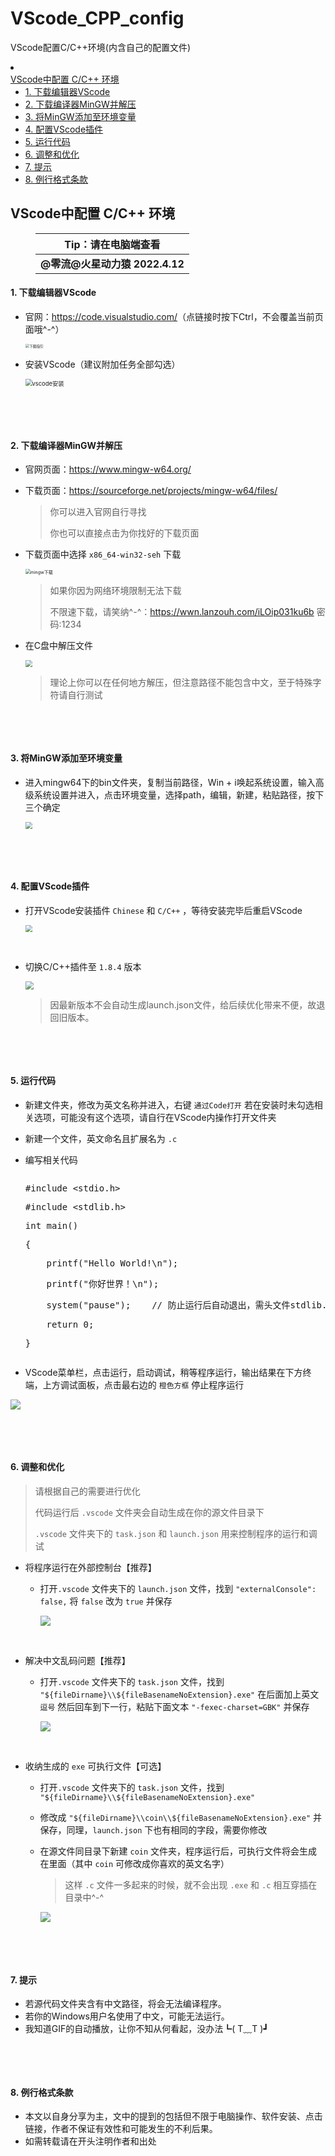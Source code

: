 # VScode_CPP_config
VScode配置C/C++环境(内含自己的配置文件)
<div class="typora-export-sidebar"><div class="outline-content"><li class="outline-item-wrapper outline-h2"><div class="outline-item"><span class="outline-expander"></span><a class="outline-label" href="#vscode中配置-cc-环境">VScode中配置 C/C++ 环境</a></div><ul class="outline-children"><li class="outline-item-wrapper outline-h4"><div class="outline-item"><span class="outline-expander"></span><a class="outline-label" href="#1-下载编辑器vscode">1. 下载编辑器VScode</a></div><ul class="outline-children"></ul></li><li class="outline-item-wrapper outline-h4"><div class="outline-item"><span class="outline-expander"></span><a class="outline-label" href="#2-下载编译器mingw并解压">2. 下载编译器MinGW并解压</a></div><ul class="outline-children"></ul></li><li class="outline-item-wrapper outline-h4"><div class="outline-item"><span class="outline-expander"></span><a class="outline-label" href="#3-将mingw添加至环境变量">3. 将MinGW添加至环境变量</a></div><ul class="outline-children"></ul></li><li class="outline-item-wrapper outline-h4"><div class="outline-item"><span class="outline-expander"></span><a class="outline-label" href="#4-配置vscode插件">4. 配置VScode插件</a></div><ul class="outline-children"></ul></li><li class="outline-item-wrapper outline-h4"><div class="outline-item"><span class="outline-expander"></span><a class="outline-label" href="#5-运行代码">5. 运行代码</a></div><ul class="outline-children"></ul></li><li class="outline-item-wrapper outline-h4"><div class="outline-item"><span class="outline-expander"></span><a class="outline-label" href="#6-调整和优化">6. 调整和优化</a></div><ul class="outline-children"></ul></li><li class="outline-item-wrapper outline-h4"><div class="outline-item"><span class="outline-expander"></span><a class="outline-label" href="#7-提示">7. 提示</a></div><ul class="outline-children"></ul></li><li class="outline-item-wrapper outline-h4"><div class="outline-item"><span class="outline-expander"></span><a class="outline-label" href="#8-例行格式条款">8. 例行格式条款</a></div><ul class="outline-children"></ul></li></ul></li></div></div><div id='write'  class=''><h2 id='vscode中配置-cc-环境'><span>VScode中配置 C/C++ 环境</span></h2><figure><table><thead><tr><th style='text-align:center;' ><span>Tip：请在电脑端查看</span></th></tr></thead><tbody><tr><td style='text-align:center;' ><strong><span>@零流@火星动力猿    2022.4.12</span></strong></td></tr></tbody></table></figure><h4 id='1-下载编辑器vscode'><span>1. 下载编辑器VScode</span></h4><ul><li><p><span>官网：</span><a href='https://code.visualstudio.com/'><span>https://code.visualstudio.com/</span></a><span>（点链接时按下Ctrl，不会覆盖当前页面哦^-^）</span></p><p><img src="vscode下载.png" alt="下载指引" style="zoom: 40%;" /></p></li></ul><p><span>   </span></p><ul><li><p><span>安装VScode（建议附加任务全部勾选）</span></p><p><img src="vscode安装.gif" alt="vscode安装" style="zoom: 67%;" /></p></li></ul><p>&nbsp;</p><p>&nbsp;</p><h4 id='2-下载编译器mingw并解压'><span>2. 下载编译器MinGW并解压</span></h4><ul><li><p><span>官网页面：</span><a href='https://www.mingw-w64.org/'><span>https://www.mingw-w64.org/</span></a></p></li><li><p><span>下载页面：</span><a href='https://sourceforge.net/projects/mingw-w64/files/'><span>https://sourceforge.net/projects/mingw-w64/files/</span></a></p><blockquote><p><span>你可以进入官网自行寻找</span></p><p><span>你也可以直接点击为你找好的下载页面</span></p></blockquote></li><li><p><span>下载页面中选择 </span><code>x86_64-win32-seh</code><span> 下载</span></p><p><img src="mingw下载.png" alt="mingw下载" style="zoom: 50%;" /></p><blockquote><p><span>如果你因为网络环境限制无法下载</span></p><p><span>不限速下载，请笑纳^-^：</span><a href='https://wwn.lanzouh.com/iLOip031ku6b' target='_blank' class='url'>https://wwn.lanzouh.com/iLOip031ku6b</a><span> 密码:1234</span></p></blockquote></li><li><p><span>在C盘中解压文件</span></p><p><img src="解压mingw.gif" style="zoom: 67%;" /></p><blockquote><p><span>理论上你可以在任何地方解压，但注意路径不能包含中文，至于特殊字符请自行测试</span></p></blockquote></li></ul><p>&nbsp;</p><p>&nbsp;</p><h4 id='3-将mingw添加至环境变量'><span>3. 将MinGW添加至环境变量</span></h4><ul><li><p><span>进入mingw64下的bin文件夹，复制当前路径，Win + i唤起系统设置，输入高级系统设置并进入，点击环境变量，选择path，编辑，新建，粘贴路径，按下三个确定</span></p><p><img src="配置环境变量.gif" style="zoom:67%;" /></p></li></ul><p>&nbsp;</p><p>&nbsp;</p><h4 id='4-配置vscode插件'><span>4. 配置VScode插件</span></h4><ul><li><p><span>打开VScode安装插件 </span><code>Chinese</code><span> 和 </span><code>C/C++</code><span> ，等待安装完毕后重启VScode</span></p><p><img src="安装插件.gif" style="zoom:67%;" /></p><p>&nbsp;</p></li><li><p><span>切换C/C++插件至 </span><code>1.8.4</code><span> 版本</span></p><p><img src="版本退回.png" style="zoom: 80%;" /></p><blockquote><p><span>因最新版本不会自动生成launch.json文件，给后续优化带来不便，故退回旧版本。</span></p></blockquote></li></ul><p>&nbsp;</p><p>&nbsp;</p><h4 id='5-运行代码'><span>5. 运行代码</span></h4><ul><li><p><span>新建文件夹，修改为英文名称并进入，右键 </span><code>通过Code打开</code><span> 若在安装时未勾选相关选项，可能没有这个选项，请自行在VScode内操作打开文件夹</span></p></li><li><p><span>新建一个文件，英文命名且扩展名为 </span><code>.c</code><span> </span></p></li><li><p><span>编写相关代码</span></p><pre class="md-fences md-end-block ty-contain-cm modeLoaded" spellcheck="false" lang="c"><div class="CodeMirror cm-s-inner cm-s-null-scroll CodeMirror-wrap" lang="c"><div style="overflow: hidden; position: relative; width: 3px; height: 0px; top: 9.33333px; left: 8px;"><textarea autocorrect="off" autocapitalize="off" spellcheck="false" tabindex="0" style="position: absolute; bottom: -1em; padding: 0px; width: 1000px; height: 1em; outline: none;"></textarea></div><div class="CodeMirror-scrollbar-filler" cm-not-content="true"></div><div class="CodeMirror-gutter-filler" cm-not-content="true"></div><div class="CodeMirror-scroll" tabindex="-1"><div class="CodeMirror-sizer" style="margin-left: 0px; margin-bottom: 0px; border-right-width: 0px; padding-right: 0px; padding-bottom: 0px;"><div style="position: relative; top: 0px;"><div class="CodeMirror-lines" role="presentation"><div role="presentation" style="position: relative; outline: none;"><div class="CodeMirror-measure"></div><div class="CodeMirror-measure"></div><div style="position: relative; z-index: 1;"></div><div class="CodeMirror-code" role="presentation" style=""><div class="CodeMirror-activeline" style="position: relative;"><div class="CodeMirror-activeline-background CodeMirror-linebackground"></div><div class="CodeMirror-gutter-background CodeMirror-activeline-gutter" style="left: 0px; width: 0px;"></div><pre class=" CodeMirror-line " role="presentation"><span role="presentation" style="padding-right: 0.1px;"><span class="cm-meta">#include &lt;stdio.h&gt;</span></span></pre></div><pre class=" CodeMirror-line " role="presentation"><span role="presentation" style="padding-right: 0.1px;"><span class="cm-meta">#include &lt;stdlib.h&gt;</span></span></pre><pre class=" CodeMirror-line " role="presentation"><span role="presentation" style="padding-right: 0.1px;"><span class="cm-variable-3">int</span> <span class="cm-def">main</span>()</span></pre><pre class=" CodeMirror-line " role="presentation"><span role="presentation" style="padding-right: 0.1px;">{</span></pre><pre class=" CodeMirror-line " role="presentation"><span role="presentation" style="padding-right: 0.1px;"> &nbsp; &nbsp;<span class="cm-variable">printf</span>(<span class="cm-string">"Hello World!\n"</span>);</span></pre><pre class=" CodeMirror-line " role="presentation"><span role="presentation" style="padding-right: 0.1px;"> &nbsp; &nbsp;<span class="cm-variable">printf</span>(<span class="cm-string">"你好世界！\n"</span>);</span></pre><pre class=" CodeMirror-line " role="presentation"><span role="presentation" style="padding-right: 0.1px;"> &nbsp; &nbsp;<span class="cm-variable">system</span>(<span class="cm-string">"pause"</span>);<span class="cm-tab" role="presentation" cm-text="	">    </span><span class="cm-comment">// 防止运行后自动退出，需头文件stdlib.h</span></span></pre><pre class=" CodeMirror-line " role="presentation"><span role="presentation" style="padding-right: 0.1px;"> &nbsp; &nbsp;<span class="cm-keyword">return</span> <span class="cm-number">0</span>;</span></pre><pre class=" CodeMirror-line " role="presentation"><span role="presentation" style="padding-right: 0.1px;">}</span></pre></div></div></div></div></div><div style="position: absolute; height: 0px; width: 1px; border-bottom: 0px solid transparent; top: 204px;"></div><div class="CodeMirror-gutters" style="display: none; height: 204px;"></div></div></div></pre></li><li><p><span>VScode菜单栏，点击运行，启动调试，稍等程序运行，输出结果在下方终端，上方调试面板，点击最右边的 </span><code>橙色方框</code><span> 停止程序运行</span></p></li></ul><p><img src="运行代码.gif" referrerpolicy="no-referrer"></p><p>&nbsp;</p><p>&nbsp;</p><h4 id='6-调整和优化'><span>6. 调整和优化</span></h4><blockquote><p><span>请根据自己的需要进行优化</span></p><p><span>代码运行后 </span><code>.vscode</code><span> 文件夹会自动生成在你的源文件目录下</span></p><p><code>.vscode</code><span> 文件夹下的 </span><code>task.json</code><span> 和 </span><code>launch.json</code><span> 用来控制程序的运行和调试</span></p></blockquote><ul><li><p><span>将程序运行在外部控制台【推荐】</span></p><ul><li><p><span>打开</span><code>.vscode</code><span> 文件夹下的 </span><code>launch.json</code><span> 文件，找到 </span><code>&quot;externalConsole&quot;: false,</code><span> 将 </span><code>false</code><span> 改为 </span><code>true</code><span> 并保存</span></p><p><img src="控制台.png" referrerpolicy="no-referrer"></p><p>&nbsp;</p></li></ul></li><li><p><span>解决中文乱码问题【推荐】</span></p><ul><li><p><span>打开</span><code>.vscode</code><span> 文件夹下的 </span><code>task.json</code><span> 文件，找到 </span><code>&quot;${fileDirname}\\${fileBasenameNoExtension}.exe&quot;</code><span> 在后面加上英文 </span><code>逗号</code><span> 然后回车到下一行，粘贴下面文本 </span><code>&quot;-fexec-charset=GBK&quot;</code><span> 并保存</span></p><p><img src="中文乱码.png" referrerpolicy="no-referrer"></p><p>&nbsp;</p></li></ul></li><li><p><span>收纳生成的 </span><code>exe</code><span> 可执行文件【可选】</span></p><ul><li><p><span>打开</span><code>.vscode</code><span> 文件夹下的 </span><code>task.json</code><span> 文件，找到 </span><code>&quot;${fileDirname}\\${fileBasenameNoExtension}.exe&quot;</code><span> </span></p></li><li><p><span>修改成 </span><code>&quot;${fileDirname}\\coin\\${fileBasenameNoExtension}.exe&quot;</code><span> 并保存，同理，</span><code>launch.json</code><span> 下也有相同的字段，需要你修改</span></p></li><li><p><span>在源文件同目录下新建 </span><code>coin</code><span> 文件夹，程序运行后，可执行文件将会生成在里面（其中 </span><code>coin</code><span> 可修改成你喜欢的英文名字）</span></p><blockquote><p><span>这样 </span><code>.c</code><span> 文件一多起来的时候，就不会出现 </span><code>.exe</code><span> 和 </span><code>.c</code><span> 相互穿插在目录中^-^</span></p></blockquote><p><img src="收纳exe.png" referrerpolicy="no-referrer"></p></li></ul></li></ul><p>&nbsp;</p><p>&nbsp;</p><h4 id='7-提示'><span>7. 提示</span></h4><ul><li><span>若源代码文件夹含有中文路径，将会无法编译程序。</span></li><li><span>若你的Windows用户名使用了中文，可能无法运行。</span></li><li><span>我知道GIF的自动播放，让你不知从何看起，没办法┗( T﹏T )┛</span></li></ul><p>&nbsp;</p><p>&nbsp;</p><h4 id='8-例行格式条款'><span>8. 例行格式条款</span></h4><ul><li><span>本文以自身分享为主，文中的提到的包括但不限于电脑操作、软件安装、点击链接，作者不保证有效性和可能发生的不利后果。</span></li><li><span>如需转载请在开头注明作者和出处</span></li></ul></div></div>
<script>(function(){var e=document.body.parentElement,t=[],n=null,i=document.body.classList.contains("typora-export-collapse-outline"),r=function(e,t,n){document.addEventListener(e,function(e){if(!e.defaultPrevented)for(var i=e.target;i&&i!=this;i=i.parentNode)if(i.matches(t)){!1===n.call(i,e)&&(e.preventDefault(),e.stopPropagation());break}},!1)};function o(){return e.scrollTop}r("click",".outline-expander",function(e){var t=this.closest(".outline-item-wrapper").classList;return t.contains("outline-item-open")?t.remove("outline-item-open"):t.add("outline-item-open"),d(),!1}),r("click",".outline-item",function(e){var t=this.querySelector(".outline-label");if(location.hash="#"+t.getAttribute("href"),i){var n=this.closest(".outline-item-wrapper").classList;n.contains("outline-item-open")||n.add("outline-item-open"),c(),n.add("outline-item-active")}});var a,s,l=function(){var e=o();n=null;for(var i=0;i<t.length&&t[i][1]-e<60;i++)n=t[i]},c=function(){document.querySelectorAll(".outline-item-active").forEach(e=>e.classList.remove("outline-item-active")),document.querySelectorAll(".outline-item-single.outline-item-open").forEach(e=>e.classList.remove("outline-item-open"))},d=function(){if(n){c();var e=document.querySelector('.outline-label[href="#'+(CSS.escape?CSS.escape(n[0]):n[0])+'"]');if(e)if(i){var t=e.closest(".outline-item-open>ul>.outline-item-wrapper");if(t)t.classList.add("outline-item-active");else{for(var r=(e=e.closest(".outline-item-wrapper")).parentElement.closest(".outline-item-wrapper");r;)r=(e=r).parentElement.closest(".outline-item-wrapper");e.classList.add("outline-item-active")}}else e.closest(".outline-item-wrapper").classList.add("outline-item-active")}};window.addEventListener("scroll",function(e){a&&clearTimeout(a),a=setTimeout(function(){l(),d()},300)});var u=function(){s=setTimeout(function(){!function(){t=[];var e=o();document.querySelector("#write").querySelectorAll("h1, h2, h3, h4, h5, h6").forEach(n=>{var i=n.getAttribute("id");t.push([i,e+n.getBoundingClientRect().y])})}(),l(),d()},300)};window.addEventListener("resize",function(e){s&&clearTimeout(s),u()}),u()})();</script></body>
